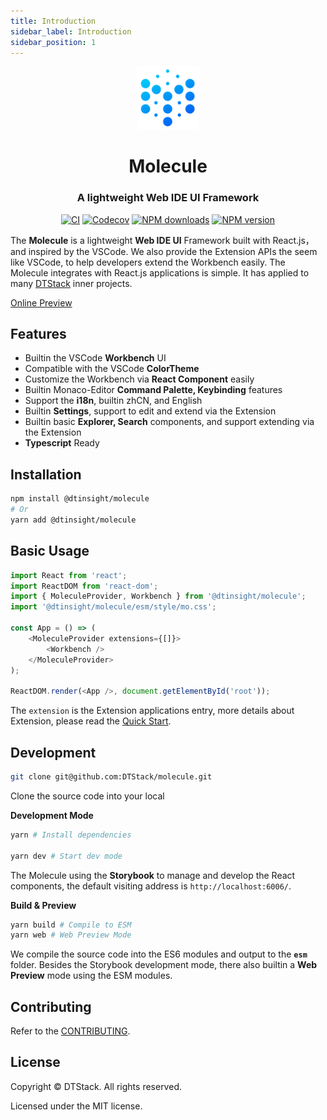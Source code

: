 ```yaml
---
title: Introduction
sidebar_label: Introduction
sidebar_position: 1
---
```


<div align="center">
 <img src="../static/img/logo@1x.png" width="20%" height="20%" alt="watchman-logo" />
 <h1>Molecule</h1>
 <h3>A lightweight Web IDE UI Framework</h3>

[![CI][ci-image]][ci-url] [![Codecov][codecov-image]][codecov-url] [![NPM downloads][download-img]][download-url] [![NPM version][npm-version]][npm-version-url]

</div>

[ci-image]: https://github.com/DTStack/molecule/actions/workflows/main.yml/badge.svg
[ci-url]: https://github.com/DTStack/molecule/actions/workflows/main.yml
[codecov-image]: https://codecov.io/gh/DTStack/molecule/branch/main/graph/badge.svg?token=PDjbCBo6qz
[codecov-url]: https://codecov.io/gh/DTStack/molecule
[download-img]: https://img.shields.io/npm/dm/@dtinsight/molecule.svg?style=flat
[download-url]: https://www.npmjs.com/package/@dtinsight/molecule
[npm-version]: https://img.shields.io/npm/v/@dtinsight/molecule.svg?style=flat-square
[npm-version-url]: https://www.npmjs.com/package/@dtinsight/molecule

The **Molecule** is a lightweight **Web IDE UI** Framework built with React.js，and inspired by the VSCode. We also provide the Extension APIs the seem like VSCode, to help developers extend the Workbench easily. The Molecule integrates with React.js applications is simple. It has applied to many [DTStack](https://www.dtstack.com/) inner projects.

[Online Preview](https://dtstack.github.io/monaco-sql-languages/)

## Features

-   Builtin the VSCode **Workbench** UI
-   Compatible with the VSCode **ColorTheme**
-   Customize the Workbench via **React Component** easily
-   Builtin Monaco-Editor **Command Palette, Keybinding** features
-   Support the **i18n**, builtin zhCN, and English
-   Builtin **Settings**, support to edit and extend via the Extension
-   Builtin basic **Explorer, Search** components, and support extending via the Extension
-   **Typescript** Ready

## Installation

```bash
npm install @dtinsight/molecule
# Or
yarn add @dtinsight/molecule
```

## Basic Usage

```javascript
import React from 'react';
import ReactDOM from 'react-dom';
import { MoleculeProvider, Workbench } from '@dtinsight/molecule';
import '@dtinsight/molecule/esm/style/mo.css';

const App = () => (
    <MoleculeProvider extensions={[]}>
        <Workbench />
    </MoleculeProvider>
);

ReactDOM.render(<App />, document.getElementById('root'));
```

The `extension` is the Extension applications entry, more details about Extension, please read the [Quick Start](./quickStart.md).

## Development

```bash
git clone git@github.com:DTStack/molecule.git
```

Clone the source code into your local

**Development Mode**

```bash
yarn # Install dependencies

yarn dev # Start dev mode
```

The Molecule using the **Storybook** to manage and develop the React components, the default visiting address is `http://localhost:6006/`.

**Build & Preview**

```bash
yarn build # Compile to ESM
yarn web # Web Preview Mode
```

We compile the source code into the ES6 modules and output to the **`esm`** folder. Besides the Storybook development mode, there also builtin a **Web Preview** mode using the ESM modules.

## Contributing

Refer to the [CONTRIBUTING](./contributing.md).

## License

Copyright © DTStack. All rights reserved.

Licensed under the MIT license.
